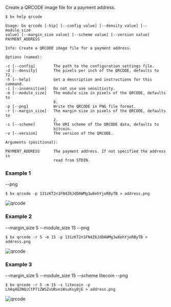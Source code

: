 Create a QRCODE image file for a payment address.
```
$ bx help qrcode
```
```
Usage: bx qrcode [-hip] [--config value] [--density value] [--module_size
value] [--margin_size value] [--scheme value] [--version value]          
PAYMENT_ADDRESS                                                          

Info: Create a QRCODE image file for a payment address.                  

Options (named):

-c [--config]        The path to the configuration settings file.        
-d [--density]       The pixels per inch of the QRCODE, defaults to 72.  
-h [--help]          Get a description and instructions for this command.
-i [--insensitive]   Do not use use sensitivity.                         
-m [--module_size]   The module size in pixels of the QRCODE, defaults to
                     8.                                                  
-p [--png]           Write the QRCODE in PNG file format.                
-r [--margin_size]   The margin size in pixels of the QRCODE, defaults to
                     2.                                                  
-s [--scheme]        The URI scheme of the QRCODE data, defaults to      
                     bitcoin.                                            
-v [--version]       The version of the QRCODE.                          

Arguments (positional):

PAYMENT_ADDRESS      The payment address. If not specified the address is
                     read from STDIN.         
```
### Example 1
--png
```
$ bx qrcode -p 131zKT2n1FN4Z6JdDAWMg3w8ehYjoRByTB > address.png
```
![qrcode](https://github.com/libbitcoin/libbitcoin-explorer/wiki/qrcode1.png)
### Example 2
--margin_size 5 --module_size 15 --png
```
$ bx qrcode -r 5 -m 15 -p 131zKT2n1FN4Z6JdDAWMg3w8ehYjoRByTB > address.png
```
![qrcode](https://github.com/libbitcoin/libbitcoin-explorer/wiki/qrcode2.png)
### Example 3
--margin_size 5 --module_size 15 --scheme litecoin --png
```
$ bx qrcode -r 5 -m 15 -s litecoin -p LhAq4Q2NQiCtP71ZWSZvURvniWsuKsyDjE > address.png
```
![qrcode](https://github.com/libbitcoin/libbitcoin-explorer/wiki/qrcode3.png)